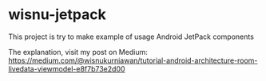 # wisnu-jetpack

This project is try to make example of usage Android JetPack components

The explanation, visit my post on Medium: https://medium.com/@wisnukurniawan/tutorial-android-architecture-room-livedata-viewmodel-e8f7b73e2d00
